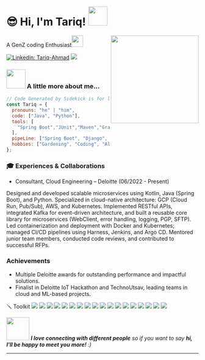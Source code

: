 <h1>😎 Hi, I'm Tariq! <img src="https://media.giphy.com/media/mGcNjsfWAjY5AEZNw6/giphy.gif" width="50">
</h1>
 <img align='right' src="https://media.giphy.com/media/M9gbBd9nbDrOTu1Mqx/giphy.gif" width="230">
<p>A GenZ coding Enthusiast<img src="https://media.giphy.com/media/WUlplcMpOCEmTGBtBW/giphy.gif" width="30"> 
</em></p>


[![Linkedin: Tariq-Ahmad](https://img.shields.io/badge/-tariq-ahmad-blue?style=flat-square&logo=Linkedin&logoColor=white&link=https://www.linkedin.com/in/tariq-ahmad/)](https://www.linkedin.com/in/tariq-ahmad/)
<img id="preview" src="https://komarev.com/ghpvc/?username=tariq-ahmad&color=brightgreen">

### <img src="https://media.giphy.com/media/VgCDAzcKvsR6OM0uWg/giphy.gif" width="50"> A little more about me...

```javascript
// Code Generated by Sidekick is for learning and experimentation purposes only.
const Tariq = {
  pronouns: "he" | "him",
  code: ["Java", "Python"],
  tools: [
    "Spring Boot","JUnit","Maven","Gradle","PyCharm","Django","Flask","Pandas","NumPy",
  ],
  pipeLine: ["Spring Boot", "Django", "PySpark"],
  hobbies: ["Gardening", "Coding", "All Things Tech"]
};

```

### 🎓 Experiences & Collaborations


- Consultant, Cloud Engineering – Deloitte (06/2022 - Present)

Designed and developed scalable microservices using Kotlin, Java (Spring Boot), and Python.
Specialized in cloud-native architecture: GCP (Cloud Run, Pub/Sub), AWS, and Kubernetes.
Implemented RESTful APIs, integrated Kafka for event-driven architecture, and built a reusable core library for microservices (WebClient, error handling, logging, PGP, SFTP).
Led containerization and deployment with Docker and Kubernetes; managed CI/CD pipelines using Harness, Jenkins, and Argo CD.
Mentored junior team members, conducted code reviews, and contributed to successful RFPs.

### Achievements

- Multiple Deloitte awards for outstanding performance and impactful solutions.
- Finalist in Deloitte IoT Hackathon and TechnoUtsav, leading teams in cloud and ML-based projects.




🪛 Toolkit
<img src="https://img.shields.io/badge/Java-ED8B00?style=for-the-badge&logo=openjdk&logoColor=white">
<img src="https://img.shields.io/badge/Kotlin-7F52FF?style=for-the-badge&logo=kotlin&logoColor=white">
<img src="https://img.shields.io/badge/Python-3776AB?style=for-the-badge&logo=python&logoColor=white">
<img src="https://img.shields.io/badge/Spring_Boot-6DB33F?style=for-the-badge&logo=spring-boot&logoColor=white">
<img src="https://img.shields.io/badge/Django-092E20?style=for-the-badge&logo=django&logoColor=white">
<img src="https://img.shields.io/badge/Flask-000000?style=for-the-badge&logo=flask&logoColor=white">
<img src="https://img.shields.io/badge/Kafka-231F20?style=for-the-badge&logo=apache-kafka&logoColor=white">
<img src="https://img.shields.io/badge/GCP-4285F4?style=for-the-badge&logo=google-cloud&logoColor=white">
<img src="https://img.shields.io/badge/AWS-232F3E?style=for-the-badge&logo=amazon-aws&logoColor=white">
<img src="https://img.shields.io/badge/Kubernetes-326CE5?style=for-the-badge&logo=kubernetes&logoColor=white">
<img src="https://img.shields.io/badge/Docker-2496ED?style=for-the-badge&logo=docker&logoColor=white">
<img src="https://img.shields.io/badge/MongoDB-4EA94B?style=for-the-badge&logo=mongodb&logoColor=white">
<img src="https://img.shields.io/badge/MySQL-4479A1?style=for-the-badge&logo=mysql&logoColor=white">
<img src="https://img.shields.io/badge/Jenkins-D24939?style=for-the-badge&logo=jenkins&logoColor=white">
<img src="https://img.shields.io/badge/ArgoCD-EB5A46?style=for-the-badge&logo=argo&logoColor=white">
<img src="https://img.shields.io/badge/Harness-1A82E2?style=for-the-badge&logo=harness&logoColor=white">
<img src="https://img.shields.io/badge/Datadog-632CA6?style=for-the-badge&logo=datadog&logoColor=white">
<img src="https://img.shields.io/badge/Splunk-000000?style=for-the-badge&logo=splunk&logoColor=white">

<img src="https://media.giphy.com/media/LnQjpWaON8nhr21vNW/giphy.gif" width="60"> <em><b>I love connecting with different people</b> so if you want to say <b>hi, I'll be happy to meet you more!</b> :)</em>

---
